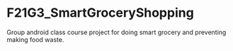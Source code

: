 # F21G3_SmartGroceryShopping
Group android class course project for doing smart grocery and preventing making food waste. 
